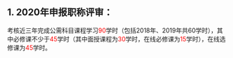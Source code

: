 ## 1. 2020年申报职称评审：
考核近三年完成公需科目课程学习<font color="#f00">90</font>学时（包括2018年、2019年共60学时），其中必修课不少于<font color="#f00">45</font>学时（其中面授课程为<font color="#f00">30</font>学时，在线必修课为<font color="#f00">15</font>学时），在线选修课为<font color="#f00">45</font>学时。

